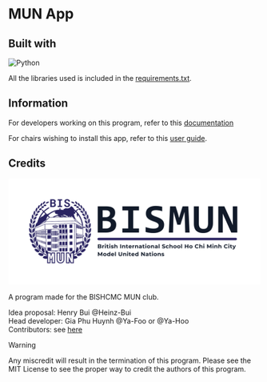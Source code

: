 # MUN App

## Built with

![Python](https://img.shields.io/badge/python-3670A0?style=for-the-badge&logo=python&logoColor=ffdd54)

All the libraries used is included in the [requirements.txt](requirements.txt).

## Information

For developers working on this program, refer to this [documentation](documents/DOCUMENTATION.md)

For chairs wishing to install this app, refer to this [user guide](documents/USERGUIDE.md).

## Credits

![BISMUN logo](<documents/img/BISMUN logo.png>)

A program made for the BISHCMC MUN club.

Idea proposal: Henry Bui @Heinz-Bui  
Head developer: Gia Phu Huynh @Ya-Foo or @Ya-Hoo  
Contributors: see [here](documents/CONTRIBUTORS.md)

> [!WARNING]
> Any miscredit will result in the termination of this program. Please see the MIT License to see the proper way to credit the authors of this program.
